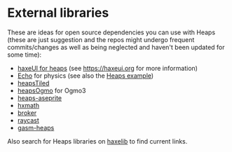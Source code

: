 # External libraries

These are ideas for open source dependencies you can use with Heaps (these are just suggestion and the repos might undergo frequent commits/changes as well as being neglected and haven't been updated for some time):

- [haxeUI for heaps](https://lib.haxe.org/p/haxeui-heaps/) (see https://haxeui.org for more information)
- [Echo](https://lib.haxe.org/p/echo/) for physics (see also the [Heaps example](https://github.com/AustinEast/echo-heaps))
- [heapsTiled](https://lib.haxe.org/p/heapsTiled/)
- [heapsOgmo](https://lib.haxe.org/p/heapsOgmo/) for Ogmo3
- [heaps-aseprite](https://lib.haxe.org/p/heaps-aseprite/)
- [hxmath](https://lib.haxe.org/p/hxmath/)
- [broker](https://lib.haxe.org/p/broker/)
- [raycast](https://lib.haxe.org/p/raycast/)
- [gasm-heaps](https://lib.haxe.org/p/gasm-heaps/)

Also search for Heaps libraries on [haxelib](https://lib.haxe.org/search/?v=heaps) to find current links.
